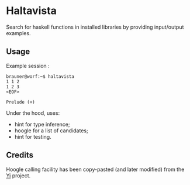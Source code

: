 # Haltavista #

Search for haskell functions in installed libraries by providing input/output
examples.

## Usage ##

Example session : 

    brauner@worf:~$ haltavista
    1 1 2
    1 2 3
    <EOF>

    Prelude (+)

Under the hood, uses:

  - hint for type inference;
  - hoogle for a list of candidates;
  - hint for testing.

## Credits ##

Hoogle calling facility has been copy-pasted (and later modified) from the [Yi]
project.

[Yi]: http://www.haskell.org/haskellwiki/Yi
